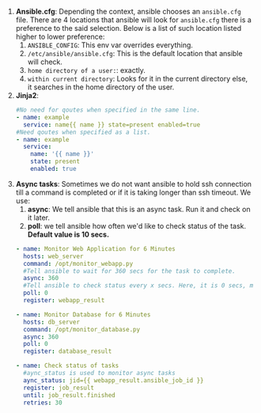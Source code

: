 1. **Ansible.cfg**: Depending the context, ansible chooses an `ansible.cfg` file. There are 4 locations that ansible will look for `ansible.cfg`  there is a preference to the said selection.       Below is a list of such location listed higher to lower preference:
    1. `ANSIBLE_CONFIG`: This env var overrides everything.
    2. `/etc/ansible/ansible.cfg`: This is the default location that ansible will check.
    3. `home directory of a user:`: exactly.
    4. `within current directory`: Looks for it in the current directory else, it searches in the home directory of the user.
2. **Jinja2**:
    ```yaml
    #No need for qoutes when specified in the same line.
    - name: example
      service: name{{ name }} state=present enabled=true
    #Need qoutes when specified as a list.
    - name: example
      service: 
        name: '{{ name }}'
        state: present
        enabled: true
    ```
3. **Async tasks**: Sometimes we do not want ansible to hold ssh connection till a command is completed or if it is taking longer than ssh timeout. We use:
    1. **async**: We tell ansible that this is an async task. Run it and check on it later.
    2. **poll**: we tell ansible how often we'd like to check status of the task. **Default value is 10 secs.**
    ```yaml
    - name: Monitor Web Application for 6 Minutes
      hosts: web_server
      command: /opt/monitor_webapp.py
      #Tell ansible to wait for 360 secs for the task to complete.
      async: 360
      #Tell ansible to check status every x secs. Here, it is 0 secs, meaning ansible doesn't wait for the task to finish. Moves onto the next task
      poll: 0
      register: webapp_result
    
    - name: Monitor Database for 6 Minutes
      hosts: db_server
      command: /opt/monitor_database.py
      async: 360
      poll: 0
      register: database_result

   - name: Check status of tasks
      #aync_status is used to monitor async tasks
      aync_status: jid={{ webapp_result.ansible_job_id }}
      register: job_result
      until: job_result.finished
      retries: 30
    ```